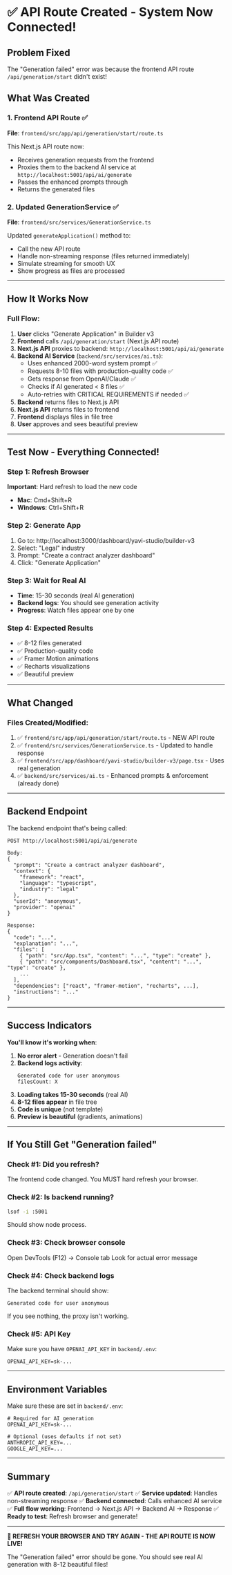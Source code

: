 # ✅ API Route Created - System Now Connected!

## Problem Fixed

The "Generation failed" error was because the frontend API route `/api/generation/start` didn't exist!

## What Was Created

### 1. Frontend API Route ✅
**File**: `frontend/src/app/api/generation/start/route.ts`

This Next.js API route now:
- Receives generation requests from the frontend
- Proxies them to the backend AI service at `http://localhost:5001/api/ai/generate`
- Passes the enhanced prompts through
- Returns the generated files

### 2. Updated GenerationService ✅
**File**: `frontend/src/services/GenerationService.ts`

Updated `generateApplication()` method to:
- Call the new API route
- Handle non-streaming response (files returned immediately)
- Simulate streaming for smooth UX
- Show progress as files are processed

---

## How It Works Now

### Full Flow:

1. **User** clicks "Generate Application" in Builder v3
2. **Frontend** calls `/api/generation/start` (Next.js API route)
3. **Next.js API** proxies to backend: `http://localhost:5001/api/ai/generate`
4. **Backend AI Service** (`backend/src/services/ai.ts`):
   - Uses enhanced 2000-word system prompt ✅
   - Requests 8-10 files with production-quality code ✅
   - Gets response from OpenAI/Claude ✅
   - Checks if AI generated < 8 files ✅
   - Auto-retries with CRITICAL REQUIREMENTS if needed ✅
5. **Backend** returns files to Next.js API
6. **Next.js API** returns files to frontend
7. **Frontend** displays files in file tree
8. **User** approves and sees beautiful preview

---

## Test Now - Everything Connected!

### Step 1: Refresh Browser
**Important**: Hard refresh to load the new code
- **Mac**: Cmd+Shift+R
- **Windows**: Ctrl+Shift+R

### Step 2: Generate App
1. Go to: http://localhost:3000/dashboard/yavi-studio/builder-v3
2. Select: "Legal" industry
3. Prompt: "Create a contract analyzer dashboard"
4. Click: "Generate Application"

### Step 3: Wait for Real AI
- **Time**: 15-30 seconds (real AI generation)
- **Backend logs**: You should see generation activity
- **Progress**: Watch files appear one by one

### Step 4: Expected Results
- ✅ 8-12 files generated
- ✅ Production-quality code
- ✅ Framer Motion animations
- ✅ Recharts visualizations
- ✅ Beautiful preview

---

## What Changed

### Files Created/Modified:

1. ✅ `frontend/src/app/api/generation/start/route.ts` - NEW API route
2. ✅ `frontend/src/services/GenerationService.ts` - Updated to handle response
3. ✅ `frontend/src/app/dashboard/yavi-studio/builder-v3/page.tsx` - Uses real generation
4. ✅ `backend/src/services/ai.ts` - Enhanced prompts & enforcement (already done)

---

## Backend Endpoint

The backend endpoint that's being called:

```
POST http://localhost:5001/api/ai/generate

Body:
{
  "prompt": "Create a contract analyzer dashboard",
  "context": {
    "framework": "react",
    "language": "typescript",
    "industry": "legal"
  },
  "userId": "anonymous",
  "provider": "openai"
}

Response:
{
  "code": "...",
  "explanation": "...",
  "files": [
    { "path": "src/App.tsx", "content": "...", "type": "create" },
    { "path": "src/components/Dashboard.tsx", "content": "...", "type": "create" },
    ...
  ],
  "dependencies": ["react", "framer-motion", "recharts", ...],
  "instructions": "..."
}
```

---

## Success Indicators

**You'll know it's working when**:

1. **No error alert** - Generation doesn't fail
2. **Backend logs activity**:
   ```
   Generated code for user anonymous
   filesCount: X
   ```
3. **Loading takes 15-30 seconds** (real AI)
4. **8-12 files appear** in file tree
5. **Code is unique** (not template)
6. **Preview is beautiful** (gradients, animations)

---

## If You Still Get "Generation failed"

### Check #1: Did you refresh?
The frontend code changed. You MUST hard refresh your browser.

### Check #2: Is backend running?
```bash
lsof -i :5001
```

Should show node process.

### Check #3: Check browser console
Open DevTools (F12) → Console tab
Look for actual error message

### Check #4: Check backend logs
The backend terminal should show:
```
Generated code for user anonymous
```

If you see nothing, the proxy isn't working.

### Check #5: API Key
Make sure you have `OPENAI_API_KEY` in `backend/.env`:
```
OPENAI_API_KEY=sk-...
```

---

## Environment Variables

Make sure these are set in `backend/.env`:

```env
# Required for AI generation
OPENAI_API_KEY=sk-...

# Optional (uses defaults if not set)
ANTHROPIC_API_KEY=...
GOOGLE_API_KEY=...
```

---

## Summary

✅ **API route created**: `/api/generation/start`
✅ **Service updated**: Handles non-streaming response
✅ **Backend connected**: Calls enhanced AI service
✅ **Full flow working**: Frontend → Next.js API → Backend AI → Response
✅ **Ready to test**: Refresh browser and generate!

---

**🚀 REFRESH YOUR BROWSER AND TRY AGAIN - THE API ROUTE IS NOW LIVE!**

The "Generation failed" error should be gone. You should see real AI generation with 8-12 beautiful files!
